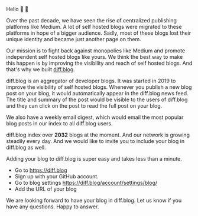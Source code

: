 
Hello :wave: :wave:

Over the past decade, we have seen the rise of centralized publishing platforms like Medium.  A lot of self hosted blogs were migrated to these platforms in hope of a bigger audience. Sadly, most of these blogs lost their unique identity and became just another page on them.

Our mission is to fight back against monopolies like Medium and promote independent self hosted blogs like yours. We think the best way to make this happen is by improving the visibility and reach of self hosted blogs. And that's why we built [diff.blog](https://diff.blog).

diff.blog is an aggregator of developer blogs. It was started in 2019 to improve the visibility of self hosted blogs. Whenever you publish a new blog post on your blog, it would automatically appear in the diff.blog news feed. The title and summary of the post would be visible to the users of diff.blog and they can click on the post to read the full post on your blog.

We also have a weekly email digest, which would email the most popular blog posts in our index to all diff.blog users.

diff.blog index over **2032** blogs at the moment. And our network is growing steadily every day. And we would like to invite you to include your blog in diff.blog as well.

Adding your blog to diff.blog is super easy and takes less than a minute.
* Go to https://diff.blog
* Sign up with your GitHub account.
* Go to blog settings https://diff.blog/account/settings/blog/
* Add the URL of your blog

We are looking forward to have your blog in diff.blog. Let us know if you have any questions. Happy to answer.
    